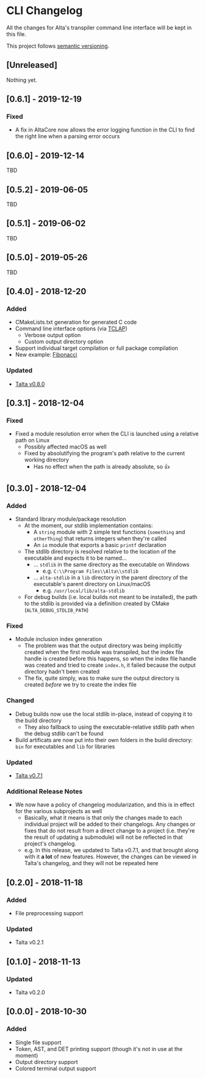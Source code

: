 # CLI Changelog
All the changes for Alta's transpiler command line interface will be kept in this file.

This project follows [semantic versioning](https://semver.org).

## [Unreleased]
Nothing yet.

## [0.6.1] - 2019-12-19
### Fixed
  * A fix in AltaCore now allows the error logging function in the CLI to find the right line when a parsing error occurs

## [0.6.0] - 2019-12-14
TBD

## [0.5.2] - 2019-06-05
TBD

## [0.5.1] - 2019-06-02
TBD

## [0.5.0] - 2019-05-26
TBD

## [0.4.0] - 2018-12-20
### Added
  * CMakeLists.txt generation for generated C code
  * Command line interface options (via [TCLAP](http://tclap.sourceforge.net/))
    * Verbose output option
    * Custom output directory option
  * Support individual target compilation or full package compilation
  * New example: [Fibonacci](examples/fibonacci.alta)
### Updated
  * [Talta v0.8.0](https://github.com/alta-lang/talta/blob/v0.8.0/CHANGELOG.md#080---2018-12-20)

## [0.3.1] - 2018-12-04
### Fixed
  * Fixed a module resolution error when the CLI is launched using a relative path on Linux
    * Possibly affected macOS as well
    * Fixed by absolutifying the program's path relative to the current working directory
      * Has no effect when the path is already absolute, so :+1:

## [0.3.0] - 2018-12-04
### Added
  * Standard library module/package resolution
    * At the moment, our stdlib implementation contains:
      * A `string` module with 2 simple test functions (`something` and `otherThing`) that returns integers when they're called
      * An `io` module that exports a basic `printf` declaration
    * The stdlib directory is resolved relative to the location of the executable and expects it to be named...
      * ... `stdlib` in the same directory as the executable on Windows
        * e.g. `C:\\Program Files\\Alta\\stdlib`
      * ... `alta-stdlib` in a `lib` directory in the parent directory of the executable's parent directory on Linux/macOS
        * e.g. `/usr/local/lib/alta-stdlib`
    * For debug builds (i.e. local builds not meant to be installed), the path to the stdlib is provided via a definition created by CMake (`ALTA_DEBUG_STDLIB_PATH`)
### Fixed
  * Module inclusion index generation
    * The problem was that the output directory was being implicitly created when the first module was transpiled, but the index file handle is created before this happens, so when the index file handle was created and tried to create `index.h`, it failed because the output directory hadn't been created
    * The fix, quite simply, was to make sure the output directory is created *before* we try to create the index file
### Changed
  * Debug builds now use the local stdlib in-place, instead of copying it to the build directory
    * They also fallback to using the executable-relative stdlib path when the debug stdlib can't be found
  * Build artificats are now put into their own folders in the build directory: `bin` for executables and `lib` for libraries
### Updated
  * [Talta v0.7.1](https://github.com/alta-lang/talta/tree/v0.7.1)
### Additional Release Notes
  * We now have a policy of changelog modularization, and this is in effect for the various subprojects as well
    * Basically, what it means is that only the changes made to each individual project will be added to their changelogs. Any changes or fixes that do not result from a direct change to a project (i.e. they're the result of updating a submodule) will not be reflected in that project's changelog.
    * e.g. In this release, we updated to Talta v0.7.1, and that brought along with it **a lot** of new features. However, the changes can be viewed in Talta's changelog, and they will not be repeated here

## [0.2.0] - 2018-11-18
### Added
  * File preprocessing support
### Updated
  * Talta v0.2.1

## [0.1.0] - 2018-11-13
### Updated
  * Talta v0.2.0

## [0.0.0] - 2018-10-30
### Added
  * Single file support
  * Token, AST, and DET printing support (though it's not in use at the moment)
  * Output directory support
  * Colored terminal output support

